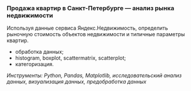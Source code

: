 ### Продажа квартир в Санкт-Петербурге — анализ рынка недвижимости
Используя данные сервиса Яндекс.Недвижимость, определить рыночную стоимость объектов недвижимости и типичные параметры квартир.
- обработка данных;
- histogram, boxplot, scattermatrix, scatterplot;
- категоризация.

*Инструменты: Python, Pandas, Matplotlib, исследовательский анализ данных, визуализация данных, предобработка данных*
